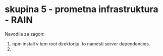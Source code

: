 # skupina 5 - prometna infrastruktura - RAIN

Navodila za zagon:

1. npm install v tem root direktoriju. to namesti server dependencies.
2. 


